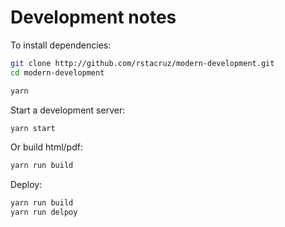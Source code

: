 # Development notes

To install dependencies:

```bash
git clone http://github.com/rstacruz/modern-development.git
cd modern-development

yarn
```

Start a development server:

```bash
yarn start
```

Or build html/pdf:

```bash
yarn run build
```

Deploy:

```bash
yarn run build
yarn run delpoy
```
